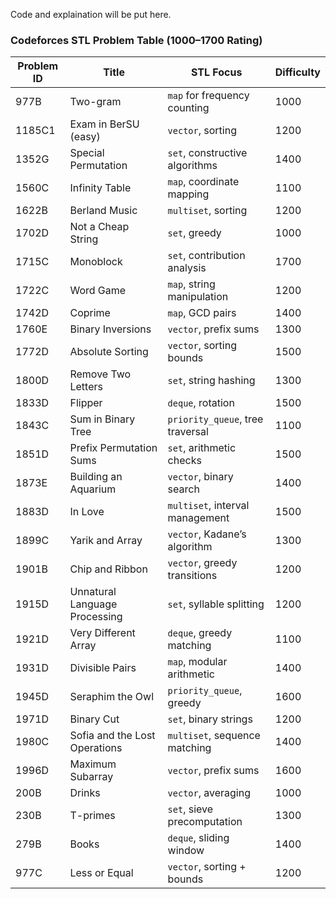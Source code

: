 Code and explaination will be put here. 


### **Codeforces STL Problem Table (1000–1700 Rating)**  
| Problem ID | Title | STL Focus | Difficulty |
|------------|--------------------------------|-----------------------------|------------|
| 977B | Two-gram | `map` for frequency counting | 1000 |
| 1185C1 | Exam in BerSU (easy) | `vector`, sorting | 1200 |
| 1352G | Special Permutation | `set`, constructive algorithms | 1400 |
| 1560C | Infinity Table | `map`, coordinate mapping | 1100 |
| 1622B | Berland Music | `multiset`, sorting | 1200 |
| 1702D | Not a Cheap String | `set`, greedy | 1000 |
| 1715C | Monoblock | `set`, contribution analysis | 1700 |
| 1722C | Word Game | `map`, string manipulation | 1200 |
| 1742D | Coprime | `map`, GCD pairs | 1400 |
| 1760E | Binary Inversions | `vector`, prefix sums | 1300 |
| 1772D | Absolute Sorting | `vector`, sorting bounds | 1500 |
| 1800D | Remove Two Letters | `set`, string hashing | 1300 |
| 1833D | Flipper | `deque`, rotation | 1500 |
| 1843C | Sum in Binary Tree | `priority_queue`, tree traversal | 1100 |
| 1851D | Prefix Permutation Sums | `set`, arithmetic checks | 1500 |
| 1873E | Building an Aquarium | `vector`, binary search | 1400 |
| 1883D | In Love | `multiset`, interval management | 1500 |
| 1899C | Yarik and Array | `vector`, Kadane’s algorithm | 1300 |
| 1901B | Chip and Ribbon | `vector`, greedy transitions | 1200 |
| 1915D | Unnatural Language Processing | `set`, syllable splitting | 1200 |
| 1921D | Very Different Array | `deque`, greedy matching | 1100 |
| 1931D | Divisible Pairs | `map`, modular arithmetic | 1400 |
| 1945D | Seraphim the Owl | `priority_queue`, greedy | 1600 |
| 1971D | Binary Cut | `set`, binary strings | 1200 |
| 1980C | Sofia and the Lost Operations | `multiset`, sequence matching | 1400 |
| 1996D | Maximum Subarray | `vector`, prefix sums | 1600 |
| 200B | Drinks | `vector`, averaging | 1000 |
| 230B | T-primes | `set`, sieve precomputation | 1300 |
| 279B | Books | `deque`, sliding window | 1400 |
| 977C | Less or Equal | `vector`, sorting + bounds | 1200 |

